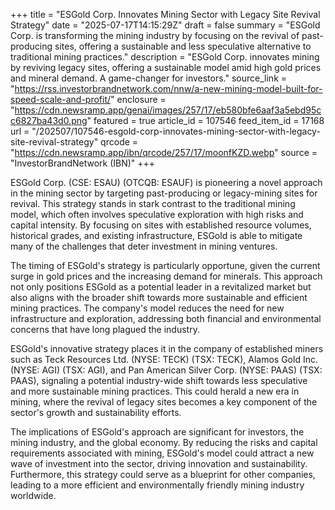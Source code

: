 +++
title = "ESGold Corp. Innovates Mining Sector with Legacy Site Revival Strategy"
date = "2025-07-17T14:15:29Z"
draft = false
summary = "ESGold Corp. is transforming the mining industry by focusing on the revival of past-producing sites, offering a sustainable and less speculative alternative to traditional mining practices."
description = "ESGold Corp. innovates mining by reviving legacy sites, offering a sustainable model amid high gold prices and mineral demand. A game-changer for investors."
source_link = "https://rss.investorbrandnetwork.com/nnw/a-new-mining-model-built-for-speed-scale-and-profit/"
enclosure = "https://cdn.newsramp.app/genai/images/257/17/eb580bfe6aaf3a5ebd95cc6827ba43d0.png"
featured = true
article_id = 107546
feed_item_id = 17168
url = "/202507/107546-esgold-corp-innovates-mining-sector-with-legacy-site-revival-strategy"
qrcode = "https://cdn.newsramp.app/ibn/qrcode/257/17/moonfKZD.webp"
source = "InvestorBrandNetwork (IBN)"
+++

<p>ESGold Corp. (CSE: ESAU) (OTCQB: ESAUF) is pioneering a novel approach in the mining sector by targeting past-producing or legacy-mining sites for revival. This strategy stands in stark contrast to the traditional mining model, which often involves speculative exploration with high risks and capital intensity. By focusing on sites with established resource volumes, historical grades, and existing infrastructure, ESGold is able to mitigate many of the challenges that deter investment in mining ventures.</p><p>The timing of ESGold's strategy is particularly opportune, given the current surge in gold prices and the increasing demand for minerals. This approach not only positions ESGold as a potential leader in a revitalized market but also aligns with the broader shift towards more sustainable and efficient mining practices. The company's model reduces the need for new infrastructure and exploration, addressing both financial and environmental concerns that have long plagued the industry.</p><p>ESGold's innovative strategy places it in the company of established miners such as Teck Resources Ltd. (NYSE: TECK) (TSX: TECK), Alamos Gold Inc. (NYSE: AGI) (TSX: AGI), and Pan American Silver Corp. (NYSE: PAAS) (TSX: PAAS), signaling a potential industry-wide shift towards less speculative and more sustainable mining practices. This could herald a new era in mining, where the revival of legacy sites becomes a key component of the sector's growth and sustainability efforts.</p><p>The implications of ESGold's approach are significant for investors, the mining industry, and the global economy. By reducing the risks and capital requirements associated with mining, ESGold's model could attract a new wave of investment into the sector, driving innovation and sustainability. Furthermore, this strategy could serve as a blueprint for other companies, leading to a more efficient and environmentally friendly mining industry worldwide.</p>